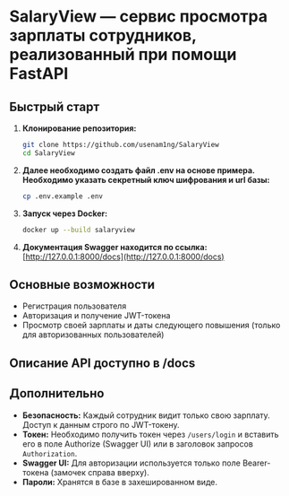 # SalaryView — сервис просмотра зарплаты сотрудников, реализованный при помощи FastAPI


## Быстрый старт

1. **Клонирование репозитория:**
   ```bash
   git clone https://github.com/usenam1ng/SalaryView
   cd SalaryView
   ```
2. **Далее необходимо создать файл .env на основе примера. Необходимо указать секретный ключ шифрования и url базы:**
   ```bash
   cp .env.example .env
   ```

3. **Запуск через Docker:**
   ```bash
   docker up --build salaryview
   ```

4. **Документация Swagger находится по ссылка:**
   [http://127.0.0.1:8000/docs](http://127.0.0.1:8000/docs)


## Основные возможности

- Регистрация пользователя
- Авторизация и получение JWT-токена
- Просмотр своей зарплаты и даты следующего повышения (только для авторизованных пользователей)


## Описание API доступно в /docs

## Дополнительно

- **Безопасность:** Каждый сотрудник видит только свою зарплату. Доступ к данным строго по JWT-токену.
- **Токен:** Необходимо получить токен через `/users/login` и вставить его в поле Authorize (Swagger UI) или в заголовок запросов `Authorization`.
- **Swagger UI:** Для авторизации используется только поле Bearer-токена (замочек справа вверху).
- **Пароли:** Хранятся в базе в захешированном виде.

